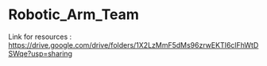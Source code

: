 # Robotic_Arm_Team
Link for resources : https://drive.google.com/drive/folders/1X2LzMmF5dMs96zrwEKTI6clFhWtDSWqe?usp=sharing

